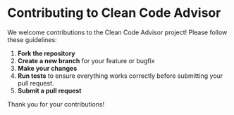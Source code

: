 # Contributing to Clean Code Advisor

We welcome contributions to the Clean Code Advisor project! Please follow these guidelines:

1. **Fork the repository**
2. **Create a new branch** for your feature or bugfix
3. **Make your changes**
4. **Run tests** to ensure everything works correctly before submitting your pull request.
5. **Submit a pull request**

Thank you for your contributions!
